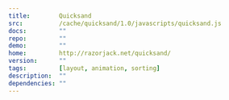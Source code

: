 ```yaml
---
title:        Quicksand
src:          /cache/quicksand/1.0/javascripts/quicksand.js
docs:         ""
repo:         ""
demo:         ""
home:         http://razorjack.net/quicksand/
version:      ""
tags:         [layout, animation, sorting]
description:  ""
dependencies: ""
---
```


